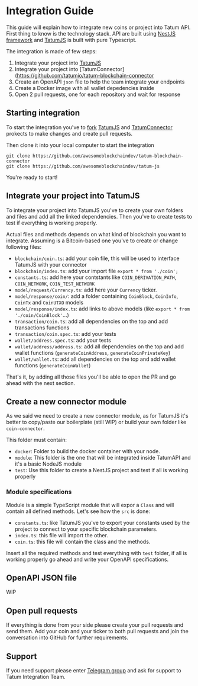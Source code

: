 # Integration Guide

This guide will explain how to integrate new coins or project into Tatum API. First thing to know is the technology stack. API are built using [NestJS framework](https://nestjs.com/) and [TatumJS](https://github.com/tatumio/tatum-js) is built with pure Typescript.

The integration is made of few steps:

1. Integrate your project into [TatumJS](https://github.com/tatumio/tatum-js)
2. Integrate your project into [TatumConnector](https://github.com/tatumio/tatum-blockchain-connector
3. Create an OpenAPI `json` file to help the team integrate your endpoints
4. Create a Docker image with all wallet depedencies inside
4. Open 2 pull requests, one for each repository and wait for response

## Starting integration

To start the integration you've to [fork](https://docs.github.com/en/free-pro-team@latest/github/getting-started-with-github/fork-a-repo) [TatumJS](https://github.com/tatumio/tatum-js) and [TatumConnector](https://github.com/tatumio/tatum-blockchain-connector) prokects to make changes and create pull requests.

Then clone it into your local computer to start the integration
```
git clone https://github.com/awesomeblockchaindev/tatum-blockchain-connector
git clone https://github.com/awesomeblockchaindev/tatum-js
```

You're ready to start!

## Integrate your project into TatumJS

To integrate your project into TatumJS you've to create your own folders and files and add all the linked dependencies. Then you've to create tests to test if everything is working properly.

Actual files and methods depends on what kind of blockchain you want to integrate. Assuming is a Bitcoin-based one you've to create or change following files:

- `blockchain/coin.ts`: add your coin file, this will be used to interface TatumJS with your connector
- `blockchain/index.ts`: add your import file `export * from './coin';`
- `constants.ts`: add here your contstants like `COIN_DERIVATION_PATH`, `COIN_NETWORK`, `COIN_TEST_NETWORK`
- `model/request/Currency.ts`: add here your `Currency` ticker.
- `model/response/coin/`: add a folder containing `CoinBlock`, `CoinInfo`, `CoinTx` and `CoinUTXO` models
- `model/response/index.ts`: add links to above models (like `export * from './coin/CoinBlock'`...)
- `transaction/coin.ts`: add all dependencies on the top and add transactions functions
- `transaction/coin.spec.ts`: add your tests
- `wallet/address.spec.ts`: add your tests
- `wallet/address/address.ts`: add all dependencies on the top and add wallet functions (`generateCoinAddress`, `generateCoinPrivateKey`)
- `wallet/wallet.ts`: add all dependencies on the top and add wallet functions (`generateCoinWallet`)

That's it, by adding all those files you'll be able to open the PR and go ahead with the next section.

## Create a new connector module

As we said we need to create a new connector module, as for TatumJS it's better to copy/paste our boilerplate (still WIP) or build your own folder like `coin-connector`.

This folder must contain:

- `docker`: Folder to build the docker container with your node.
- `module`: This folder is the one that will be integrated inside TatumAPI and it's a basic NodeJS module
- `test`: Use this folder to create a NestJS project and test if all is working properly

### Module specifications

Module is a simple TypeScript module that will expor a `Class` and will contain all defined methods. Let's see how the `src` is done:

- `constants.ts`: like TatumJS you've to export your constants used by the project to connect to your specific blockchain parameters.
- `index.ts`: this file will import the other.
- `coin.ts`: this file will contain the class and the methods.

Insert all the required methods and test everything with `test` folder, if all is working properly go ahead and write your OpenAPI specifications.

## OpenAPI JSON file

WIP

## Open pull requests

If everything is done from your side please create your pull requests and send them. Add your coin and your ticker to both pull requests and join the conversation into GitHub for further requirements.

## Support

If you need support please enter [Telegram group](https://t.me/tatumio) and ask for support to Tatum Integration Team.